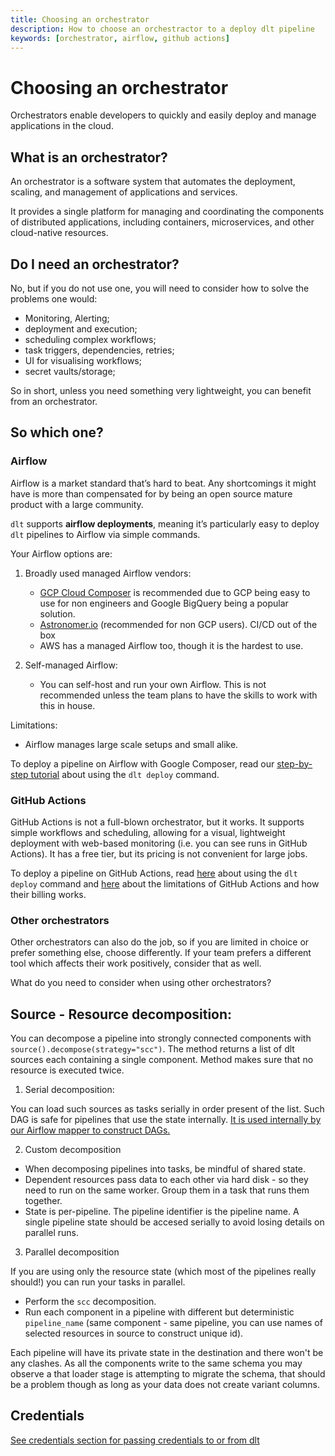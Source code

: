 ```yaml
---
title: Choosing an orchestrator
description: How to choose an orchestractor to a deploy dlt pipeline
keywords: [orchestrator, airflow, github actions]
---
```


# Choosing an orchestrator

Orchestrators enable developers to quickly and easily deploy and manage applications in the cloud.

## What is an orchestrator?

An orchestrator is a software system that automates the deployment, scaling, and management of
applications and services.

It provides a single platform for managing and coordinating the components of distributed
applications, including containers, microservices, and other cloud-native resources.

## Do I need an orchestrator?

No, but if you do not use one, you will need to consider how to solve the problems one would:

- Monitoring, Alerting;
- deployment and execution;
- scheduling complex workflows;
- task triggers, dependencies, retries;
- UI for visualising workflows;
- secret vaults/storage;

So in short, unless you need something very lightweight, you can benefit from an orchestrator.

## So which one?

### **Airflow**

Airflow is a market standard that’s hard to beat. Any shortcomings it might have is more than
compensated for by being an open source mature product with a large community.

`dlt` supports **airflow deployments**, meaning it’s particularly easy to deploy `dlt` pipelines to
Airflow via simple commands.

Your Airflow options are:

1. Broadly used managed Airflow vendors:

   - [GCP Cloud Composer](../../../walkthroughs/deploy-a-pipeline/airflow-gcp-cloud-composer.md) is
     recommended due to GCP being easy to use for non engineers and Google BigQuery being a popular
     solution.
   - [Astronomer.io](http://Astronomer.io) (recommended for non GCP users). CI/CD out of the box
   - AWS has a managed Airflow too, though it is the hardest to use.

2. Self-managed Airflow:

   - You can self-host and run your own Airflow. This is not recommended unless the team plans to have
     the skills to work with this in house.

Limitations:

- Airflow manages large scale setups and small alike.

To deploy a pipeline on Airflow with Google Composer, read our [step-by-step tutorial](../../../walkthroughs/deploy-a-pipeline/deploy-with-airflow-composer)
about using the `dlt deploy` command.

### **GitHub Actions**

GitHub Actions is not a full-blown orchestrator, but it works. It supports simple workflows and
scheduling, allowing for a visual, lightweight deployment with web-based monitoring (i.e. you can
see runs in GitHub Actions). It has a free tier, but its pricing is not convenient for large jobs.

To deploy a pipeline on GitHub Actions, read
[here](../../../walkthroughs/deploy-a-pipeline/deploy-with-github-actions) about using the `dlt deploy`
command and
[here](https://docs.github.com/en/actions/learn-github-actions/usage-limits-billing-and-administration)
about the limitations of GitHub Actions and how their billing works.

### **Other orchestrators**

Other orchestrators can also do the job, so if you are limited in choice or prefer something else,
choose differently. If your team prefers a different tool which affects their work positively,
consider that as well.

What do you need to consider when using other orchestrators?

## Source - Resource decomposition:

You can decompose a pipeline into strongly connected components with
`source().decompose(strategy="scc")`. The method returns a list of dlt sources each containing a
single component. Method makes sure that no resource is executed twice.

1. Serial decomposition:

You can load such sources as tasks serially in order present of the list.
Such DAG is safe for pipelines that use the state internally.
[It is used internally by our Airflow mapper to construct DAGs.](https://github.com/dlt-hub/dlt/blob/devel/dlt/helpers/airflow_helper.py)

2. Custom decomposition

  - When decomposing pipelines into tasks, be mindful of shared state.
  - Dependent resources pass data to each other via hard disk - so they need to run on the same
    worker. Group them in a task that runs them together.
  - State is per-pipeline. The pipeline identifier is the pipeline name. A single pipeline state
    should be accesed serially to avoid losing details on parallel runs.

3. Parallel decomposition

If you are using only the resource state (which most of the pipelines
really should!) you can run your tasks in parallel.

- Perform the `scc` decomposition.
- Run each component in a pipeline with different but deterministic `pipeline_name` (same component
  \- same pipeline, you can use names of selected resources in source to construct unique id).

Each pipeline will have its private state in the destination and there won't be any clashes. As all
the components write to the same schema you may observe a that loader stage is attempting to migrate
the schema, that should be a problem though as long as your data does not create variant columns.

## Credentials

[See credentials section for passing credentials to or from dlt](../../../general-usage/credentials.md)
